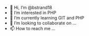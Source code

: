 - 👋 Hi, I’m @bstrand18
- 👀 I’m interested in PHP
- 🌱 I’m currently learning GIT and PHP
- 💞️ I’m looking to collaborate on ...
- 📫 How to reach me ...

<!---
bstrand18/bstrand18 is a ✨ special ✨ repository because its `README.md` (this file) appears on your GitHub profile.
You can click the Preview link to take a look at your changes.
--->
